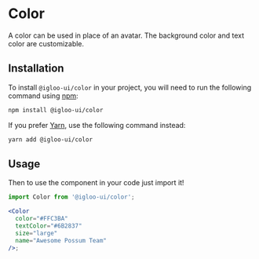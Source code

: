 # Color

A color can be used in place of an avatar. The background color and text color are customizable.

<Example is="custom" />

<ReferenceLinks is="custom" />

## Installation

To install `@igloo-ui/color` in your project, you will need to run the following command using [npm](https://www.npmjs.com/):

```bash
npm install @igloo-ui/color
```

If you prefer [Yarn](https://classic.yarnpkg.com/en/), use the following command instead:

```bash
yarn add @igloo-ui/color
```

## Usage

Then to use the component in your code just import it!

```jsx
import Color from '@igloo-ui/color';

<Color
  color="#FFC3BA"
  textColor="#6B2837"
  size="large"
  name="Awesome Possum Team"
/>;
```
